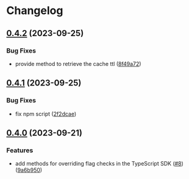 # Changelog

## [0.4.2](https://github.com/groundcontrolsh/groundcontrol/compare/groundcontrol-v0.4.1...groundcontrol-v0.4.2) (2023-09-25)


### Bug Fixes

* provide method to retrieve the cache ttl ([8f49a72](https://github.com/groundcontrolsh/groundcontrol/commit/8f49a72f0ec8789de276494d47bdef686ec68f51))

## [0.4.1](https://github.com/groundcontrolsh/groundcontrol/compare/groundcontrol-v0.4.0...groundcontrol-v0.4.1) (2023-09-25)


### Bug Fixes

* fix npm script ([2f2dcae](https://github.com/groundcontrolsh/groundcontrol/commit/2f2dcae1811d980755930d8cb86cb02446f310f7))

## [0.4.0](https://github.com/groundcontrolsh/groundcontrol/compare/groundcontrol-v0.3.0...groundcontrol-v0.4.0) (2023-09-21)


### Features

* add methods for overriding flag checks in the TypeScript SDK ([#8](https://github.com/groundcontrolsh/groundcontrol/issues/8)) ([9a6b950](https://github.com/groundcontrolsh/groundcontrol/commit/9a6b950a6f30a06599ff6934ab3d85c680000f9c))
